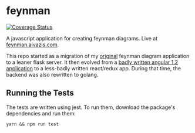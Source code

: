 # feynman
[![Coverage Status](https://coveralls.io/repos/github/AlecAivazis/feynman/badge.svg?branch=feat%2Fcoverage)](https://coveralls.io/github/AlecAivazis/feynman?branch=feat%2Fcoverage)

A javascript application for creating feynman diagrams. Live at [feynman.aivazis.com](http://feynman.aivazis.com).

This repo started as a migration of my [original](https://github.com/AlecAivazis/feynman-old) feynman diagram 
application to a leaner flask server. It then evolved from a [badly written angular 1.2 application](https://github.com/AlecAivazis/feynman/tree/angular1.x) to a less-badly written react/redux app. During that time,
the backend was also rewritten to golang. 


## Running the Tests
The tests are written using jest. To run them, download the package's dependencies and run them:

```
yarn && npm run test
```
